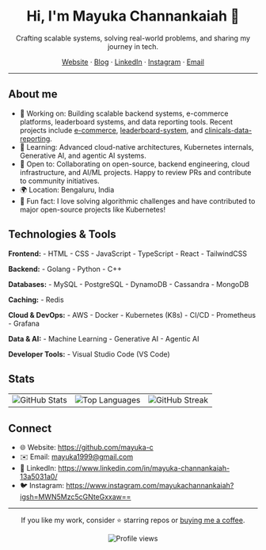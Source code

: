 <div align="center">

# Hi, I'm Mayuka Channankaiah 👋

Crafting scalable systems, solving real-world problems, and sharing my journey in tech.

[Website](https://github.com/mayuka-c) · [Blog](https://your-blog.com) · [LinkedIn](https://www.linkedin.com/in/mayuka-channankaiah-13a5031a0/) · [Instagram](https://www.instagram.com/mayukachannankaiah?igsh=MWN5Mzc5cGNteGxxaw==) · [Email](mailto:mayuka1999@gmail.com)

</div>

---

## About me

 - 🔭 Working on: Building scalable backend systems, e-commerce platforms, leaderboard systems, and data reporting tools. Recent projects include [e-commerce](https://github.com/mayuka-c/e-commerce), [leaderboard-system](https://github.com/mayuka-c/leaderboard-system), and [clinicals-data-reporting](https://github.com/mayuka-c/clinicals-data-reporting).
 - 🧠 Learning: Advanced cloud-native architectures, Kubernetes internals, Generative AI, and agentic AI systems.
 - 🤝 Open to: Collaborating on open-source, backend engineering, cloud infrastructure, and AI/ML projects. Happy to review PRs and contribute to community initiatives.
 - 🌍 Location: Bengaluru, India
 - 🎯 Fun fact: I love solving algorithmic challenges and have contributed to major open-source projects like Kubernetes!


## Technologies & Tools

**Frontend:**
	- HTML
	- CSS
	- JavaScript
	- TypeScript
	- React
	- TailwindCSS

**Backend:**
	- Golang
	- Python
	- C++

**Databases:**
	- MySQL
	- PostgreSQL
	- DynamoDB
	- Cassandra
	- MongoDB

**Caching:**
	- Redis

**Cloud & DevOps:**
	- AWS
	- Docker
	- Kubernetes (K8s)
	- CI/CD
	- Prometheus
	- Grafana

**Data & AI:**
	- Machine Learning
	- Generative AI
	- Agentic AI

**Developer Tools:**
	- Visual Studio Code (VS Code)

## Stats

<div align="center">
	<table>
		<tr>
			<td>
				<img src="https://github-readme-stats.vercel.app/api?username=mayuka-c&show_icons=true&theme=github_dark&hide_border=true" alt="GitHub Stats" />
			</td>
			<td>
				<img src="https://github-readme-stats.vercel.app/api/top-langs/?username=mayuka-c&layout=compact&theme=github_dark&hide_border=true" alt="Top Languages" />
			</td>
			<td>
				<img src="https://github-readme-streak-stats.herokuapp.com/?user=mayuka-c&theme=github-dark&hide_border=true" alt="GitHub Streak" />
			</td>
		</tr>
	</table>
</div>

## Connect

- 🌐 Website: https://github.com/mayuka-c
- ✉️ Email: mayuka1999@gmail.com
- 💼 LinkedIn: https://www.linkedin.com/in/mayuka-channankaiah-13a5031a0/
- 🐦 Instagram: https://www.instagram.com/mayukachannankaiah?igsh=MWN5Mzc5cGNteGxxaw==

---

<div align="center">

If you like my work, consider ⭐ starring repos or
<a href="https://buymeacoffee.com/mayuka.c">buying me a coffee</a>.

<img src="https://komarev.com/ghpvc/?username=mayuka-c&style=flat&label=Profile+views" alt="Profile views" />

</div>

